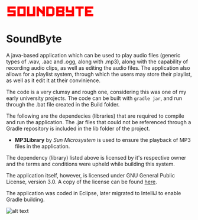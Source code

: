 ![alt text](src/main/resources/sb_main_logo.png "SoundByte Logo") 
# SoundByte

A java-based application which can be used to play audio files (generic types of .wav, .aac and .ogg, along with .mp3), along with the capability of recording audio clips, as well as editing the audio files. The application also allows for a playlist system, through which the users may store their playlist, as well as it edit it at their convinience.

The code is a very clumsy and rough one, considering this was one of my early university projects. The code can be built with `gradle jar`, and run through the .bat file created in the Build folder.

The following are the dependecies (libraries) that are required to compile and run the application. The .jar files that could not be referenced through a Gradle repository is included in the lib folder of the project.

* **MP3Library** by *Sun Microsystem* is used to ensure the playback of MP3 files in the application.

The dependency (library) listed above is licensed by it's respective owner and the terms and conditions were upheld while building this system.

The application itself, however, is licensed under GNU General Public License, version 3.0. A copy of the license can be found [here](https://www.gnu.org/licenses/gpl-3.0-standalone.html).

The application was coded in Eclipse, later migrated to IntelliJ to enable Gradle building.

![alt text](https://www.gnu.org/graphics/gplv3-127x51.png "GPL License V3.0")